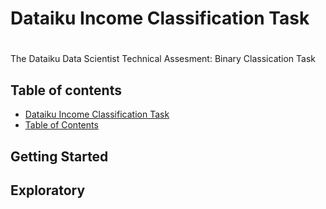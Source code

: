 # Dataiku Income Classification Task

#
The Dataiku Data Scientist Technical Assesment: Binary Classication Task 

## Table of contents
- [Dataiku Income Classification Task](#dataiku-income-classification-task)
- [Table of Contents](#table-of-contents)

## Getting Started


## Exploratory
